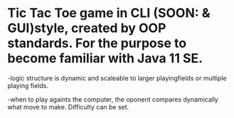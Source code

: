 # Tic Tac Toe game in CLI (SOON: & GUI)style, created by OOP standards. For the purpose to become familiar with Java 11 SE.  



-logic structure is dynamic and scaleable to larger playingfields or multiple playing fields.

-when to play againts the computer, the oponent compares dynamically what move to make. Difficulty can be set.
